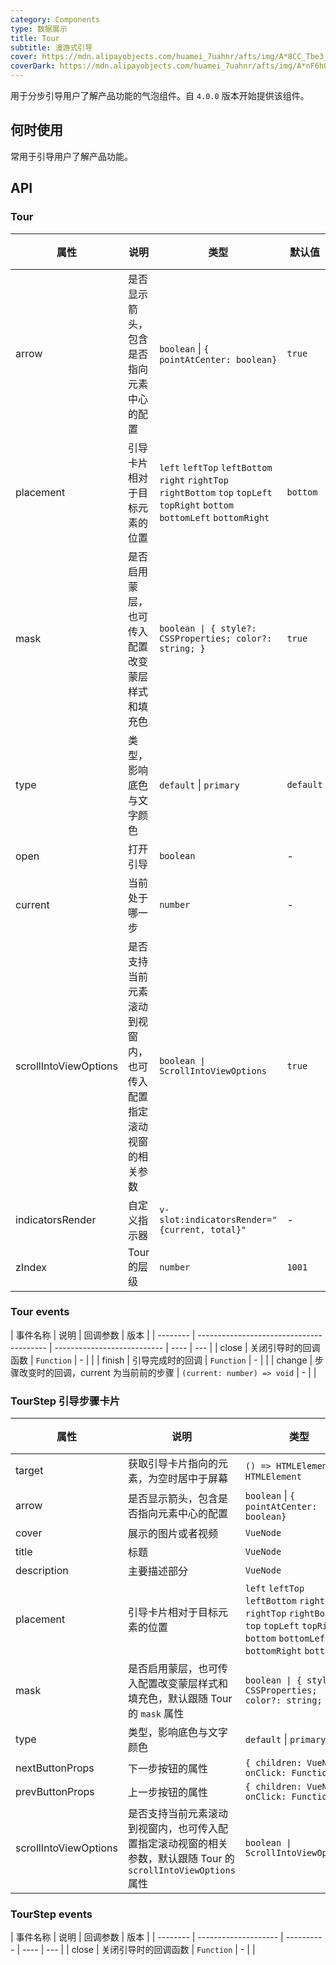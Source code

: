 ```yaml
---
category: Components
type: 数据展示
title: Tour
subtitle: 漫游式引导
cover: https://mdn.alipayobjects.com/huamei_7uahnr/afts/img/A*8CC_Tbe3_e4AAAAAAAAAAAAADrJ8AQ/original
coverDark: https://mdn.alipayobjects.com/huamei_7uahnr/afts/img/A*nF6hQpM0XtEAAAAAAAAAAAAADrJ8AQ/original
---
```


用于分步引导用户了解产品功能的气泡组件。自 `4.0.0` 版本开始提供该组件。

## 何时使用

常用于引导用户了解产品功能。

## API

### Tour

| 属性 | 说明 | 类型 | 默认值 | 版本 |
| --- | --- | --- | --- | --- |
| arrow | 是否显示箭头，包含是否指向元素中心的配置 | `boolean` \| `{ pointAtCenter: boolean}` | `true` |  |
| placement | 引导卡片相对于目标元素的位置 | `left` `leftTop` `leftBottom` `right` `rightTop` `rightBottom` `top` `topLeft` `topRight` `bottom` `bottomLeft` `bottomRight` | `bottom` |  |
| mask | 是否启用蒙层，也可传入配置改变蒙层样式和填充色 | `boolean \| { style?: CSSProperties; color?: string; }` | `true` |  |
| type | 类型，影响底色与文字颜色 | `default` \| `primary` | `default` |  |
| open | 打开引导 | `boolean` | - |  |
| current | 当前处于哪一步 | `number` | - |  |
| scrollIntoViewOptions | 是否支持当前元素滚动到视窗内，也可传入配置指定滚动视窗的相关参数 | `boolean \| ScrollIntoViewOptions` | `true` |  |
| indicatorsRender | 自定义指示器 | `v-slot:indicatorsRender="{current, total}"` | - |  |
| zIndex | Tour 的层级 | `number` | `1001` |  |

### Tour events

| 事件名称 | 说明                                     | 回调参数                    | 版本 |
| -------- | ---------------------------------------- | --------------------------- | ---- | --- |
| close    | 关闭引导时的回调函数                     | `Function`                  | -    |     |
| finish   | 引导完成时的回调                         | `Function`                  | -    |     |
| change   | 步骤改变时的回调，current 为当前前的步骤 | `(current: number) => void` | -    |     |

### TourStep 引导步骤卡片

| 属性 | 说明 | 类型 | 默认值 | 版本 |
| --- | --- | --- | --- | --- |
| target | 获取引导卡片指向的元素，为空时居中于屏幕 | `() => HTMLElement` \| `HTMLElement` | - |  |
| arrow | 是否显示箭头，包含是否指向元素中心的配置 | `boolean` \| `{ pointAtCenter: boolean}` | `true` |  |
| cover | 展示的图片或者视频 | `VueNode` | - |  |
| title | 标题 | `VueNode` | - |  |
| description | 主要描述部分 | `VueNode` | - |  |
| placement | 引导卡片相对于目标元素的位置 | `left` `leftTop` `leftBottom` `right` `rightTop` `rightBottom` `top` `topLeft` `topRight` `bottom` `bottomLeft` `bottomRight` `bottom` |  |  |
| mask | 是否启用蒙层，也可传入配置改变蒙层样式和填充色，默认跟随 Tour 的 `mask` 属性 | `boolean \| { style?: CSSProperties; color?: string; }` | `true` |  |
| type | 类型，影响底色与文字颜色 | `default` \| `primary` | `default` |  |
| nextButtonProps | 下一步按钮的属性 | `{ children: VueNode; onClick: Function }` | - |  |
| prevButtonProps | 上一步按钮的属性 | `{ children: VueNode; onClick: Function }` | - |  |
| scrollIntoViewOptions | 是否支持当前元素滚动到视窗内，也可传入配置指定滚动视窗的相关参数，默认跟随 Tour 的 `scrollIntoViewOptions` 属性 | `boolean \| ScrollIntoViewOptions` | `true` |  |

### TourStep events

| 事件名称 | 说明                 | 回调参数   | 版本 |
| -------- | -------------------- | ---------- | ---- | --- |
| close    | 关闭引导时的回调函数 | `Function` | -    |     |
